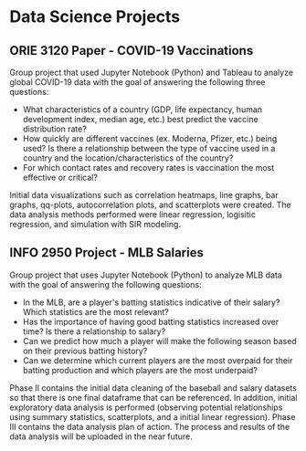 # Data Science Projects

## ORIE 3120 Paper - COVID-19 Vaccinations
Group project that used Jupyter Notebook (Python) and Tableau to analyze global COVID-19 data with the goal of answering the following three questions:

* What characteristics of a country (GDP, life expectancy, human development index, median age, etc.) best predict the vaccine distribution rate?
* How quickly are different vaccines (ex. Moderna, Pfizer, etc.) being used? Is there a relationship between the type of vaccine used in a country and the location/characteristics of the country?
* For which contact rates and recovery rates is vaccination the most effective or critical?

Initial data visualizations such as correlation heatmaps, line graphs, bar graphs, qq-plots, autocorrelation plots, and scatterplots were created. The data analysis methods performed were linear regression, logisitic regression, and simulation with SIR modeling.

## INFO 2950 Project - MLB Salaries
Group project that uses Jupyter Notebook (Python) to analyze MLB data with the goal of answering the following questions:

* In the MLB, are a player's batting statistics indicative of their salary? Which statistics are the most relevant?
* Has the importance of having good batting statistics increased over time? Is there a relationship to salary?
* Can we predict how much a player will make the following season based on their previous batting history?
* Can we determine which current players are the most overpaid for their batting production and which players are the most underpaid?

Phase II contains the initial data cleaning of the baseball and salary datasets so that there is one final dataframe that can be referenced. In addition, initial exploratory data analysis is performed (observing potential relationships using summary statistics, scatterplots, and a initial linear regression). Phase III contains the data analysis plan of action. The process and results of the data analysis will be uploaded in the near future.
